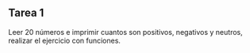 ## Tarea 1

Leer 20 números e imprimir cuantos son positivos, negativos y neutros, realizar el ejercicio con funciones.
